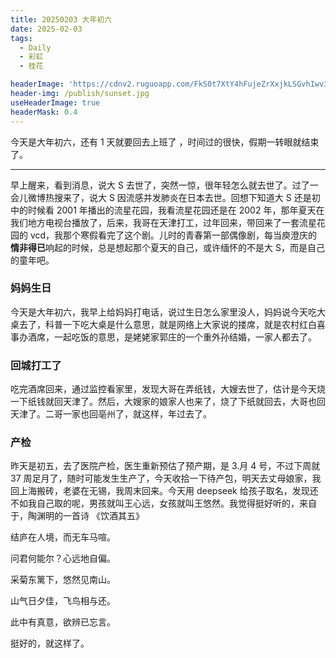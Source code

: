 ```yaml
---
title: 20250203 大年初六
date: 2025-02-03
tags:
  - Daily
  - 彩虹
  - 桂花

headerImage: 'https://cdnv2.ruguoapp.com/FkS0t7XtY4hFujeZrXxjkLSGvhIwv3.jpg'
header-img: /publish/sunset.jpg
useHeaderImage: true
headerMask: 0.4
---
```


今天是大年初六，还有 1 天就要回去上班了 ，时间过的很快，假期一转眼就结束了。

---

早上醒来，看到消息，说大 S 去世了，突然一惊，很年轻怎么就去世了。过了一会儿微博热搜来了，说大 S 因流感并发肺炎在日本去世。回想下知道大 S 还是初中的时候看 2001 年播出的流星花园，我看流星花园还是在 2002 年，那年夏天在我们地方电视台播放了，后来，我哥在天津打工，过年回来，带回来了一套流星花园的 vcd，我那个寒假看完了这个剧。儿时的青春第一部偶像剧，每当庾澄庆的**情非得已**响起的时候，总是想起那个夏天的自己，或许缅怀的不是大 S，而是自己的童年吧。

### 妈妈生日

今天是大年初六，我早上给妈妈打电话，说过生日怎么家里没人，妈妈说今天吃大桌去了，科普一下吃大桌是什么意思，就是网络上大家说的搂席，就是农村红白喜事办酒席，一起吃饭的意思，是姥姥家郭庄的一个重外孙结婚，一家人都去了。

### 回城打工了

吃完酒席回来，通过监控看家里，发现大哥在弄纸钱，大嫂去世了，估计是今天烧一下纸钱就回天津了。然后，大嫂家的娘家人也来了，烧了下纸就回去，大哥也回天津了。二哥一家也回亳州了，就这样，年过去了。

### 产检

昨天是初五，去了医院产检，医生重新预估了预产期，是 3.月 4 号，不过下周就 37 周足月了，随时可能发生生产了，今天收拾一下待产包，明天去丈母娘家，我回上海搬砖，老婆在无锡，我周末回来。今天用 deepseek 给孩子取名，发现还不如我自己取的呢，男孩就叫王心远，女孩就叫王悠然。我觉得挺好听的，来自于，陶渊明的一首诗 《饮酒其五》

结庐在人境，而无车马喧。  

 问君何能尔？心远地自偏。   

采菊东篱下，悠然见南山。   

山气日夕佳，飞鸟相与还。   

此中有真意，欲辨已忘言。    

挺好的，就这样了。





